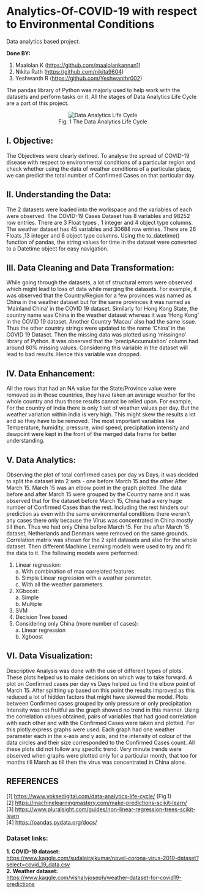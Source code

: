 # Analytics-Of-COVID-19 with respect to Environmental Conditions
Data analytics based project.

**Done BY:**
1.  Maalolan K  (https://github.com/maalolankannan1)
2.  Nikita Rath (https://github.com/nikita9604)
3.  Yeshwanth R (https://github.com/Yeshwanthr002)

The pandas library of Python was majorly used to help work with the datasets and perform tasks on it. All the stages of Data Analytics Life Cycle are a part of this project.
<p align="center">
  <img src="https://user-images.githubusercontent.com/42891566/99869198-1f76f580-2bef-11eb-8ca6-b6b9c3ed4c4d.png?raw=true" alt="Data Analytics Life Cycle"/>
  <br>
  Fig. 1 The Data Analytics Life Cycle
</p>

## **I.	Objective:**

The Objectives were clearly defined. To analyse the spread of COVID-19 disease with respect to environmental conditions of a particular region and check whether using the data of weather conditions of a particular place, we can predict the total number of Confirmed Cases on that particular day.

## **II.	Understanding the Data:**

The 2 datasets were loaded into the workspace and the variables of each were observed. The COVID-19 Cases Dataset has 8 variables and 98252 row entries. There are 3 Float types , 1 integer and 4 object type columns. The weather dataset has 45 variables and 30688 row entries. There are 26 Floats ,13 integer and 6 object type columns. Using the to_datetime() function of pandas, the string values for time in the dataset were converted to a Datetime object for easy navigation.

## **III.	Data Cleaning and Data Transformation:**

While going through the datasets, a lot of structural errors were observed which might lead to loss of data while merging the datasets. For example, it was observed that the Country/Region for a few provinces was named as China in the weather dataset but for the same provinces it was named as ‘Mainland China’ in the COVID 19 dataset. Similarly for Hong Kong State, the country name was China in the weather dataset whereas it was ‘Hong Kong’ in the COVID 19 dataset. Another Country ‘Macau’ also had the same issue. Thus the other country strings were updated to the name ‘China’ in the COVID 19 Dataset. 
Then the missing data was plotted using ‘missingno’ library of Python. It was observed that the ‘precipAccumulation’ column had around 80% missing values. Considering this variable in the dataset will lead to bad results. Hence this variable was dropped.

## **IV.	Data Enhancement:**

All the rows that had an NA value for the State/Province value were removed as in those countries, they have taken an average weather for the whole country and thus those results cannot be relied upon. For example, For the country of India there is only 1 set of weather values per day. But the weather variation within India is very high. This might skew the results a lot and so they have to be removed. The most important variables like Temperature, humidity, pressure, wind speed, precipitation intensity and dewpoint were kept in the front of the merged data frame for better understanding.  

## **V.	Data Analytics:**

Observing the plot of total confirmed cases per day vs Days, it was decided to split the dataset into 2 sets - one before March 15 and the other After March 15. March 15 was an elbow point in the graph plotted. The data before and after March 15 were grouped by the Country name and it was observed that for the dataset before March 15, China had a very huge number of Confirmed Cases than the rest. Including the rest hinders our prediction as even with the same environmental conditions there weren't any cases there only because the Virus was concentrated in China mostly till then. Thus we had only China before March 15. For the after March 15 dataset, Netherlands and Denmark were removed on the same grounds.
Correlation matrix was shown for the 2 split datasets and also for the whole dataset. Then different Machine Learning models were used to try and fit the data to it. The following models were performed:
  1.	Linear regression:<br>
    a.	With combination of max correlated features.<br>
    b.	Simple Linear regression with a weather parameter.<br>
    c.	With all the weather parameters.<br>
  2.	XGboost:<br>
    a.	Simple<br>
    b.  Multiple<br>
  3.	SVM
  4.	Decision Tree based
  5.	Considering only China (more number of cases):<br>
    a.	Linear regression<br>
    b.	Xgboost<br>

## **VI.	Data Visualization:**

Descriptive Analysis was done with the use of different types of plots. These plots helped us to make decisions on which way to take forward. A plot on Confirmed cases per day vs Days helped us find the elbow point of March 15. After splitting up based on this point the results improved as this reduced a lot of hidden factors that might have skewed the model. Plots between Confirmed cases grouped by only pressure or only precipitation Intensity was not fruitful as the graph showed no trend in this manner. Using the correlation values obtained, pairs of variables that had good correlation with each other and with the Confirmed Cases were taken and plotted. For this plotly.express graphs were used. Each graph had one weather parameter each in the x-axis and y axis, and the intensity of colour of the data circles and their size corresponded to the Confirmed Cases count. All these plots did not follow any specific trend. Very minute trends were observed when graphs were plotted only for a particular month, that too for months till March as till then the virus was concentrated in China alone.

## **REFERENCES**<br>

[1]   https://www.voksedigital.com/data-analytics-life-cycle/ (Fig.1)<br>
[2]   https://machinelearningmastery.com/make-predictions-scikit-learn/<br>
[3]   https://www.pluralsight.com/guides/non-linear-regression-trees-scikit-learn<br>
[4]   https://pandas.pydata.org/docs/ <br>

### Dataset links:<br>
  
**1.  COVID-19 dataset:** <br>
      https://www.kaggle.com/sudalairajkumar/novel-corona-virus-2019-dataset?select=covid_19_data.csv<br>
**2.  Weather dataset:**<br>
      https://www.kaggle.com/vishalvjoseph/weather-dataset-for-covid19-predictions<br>

